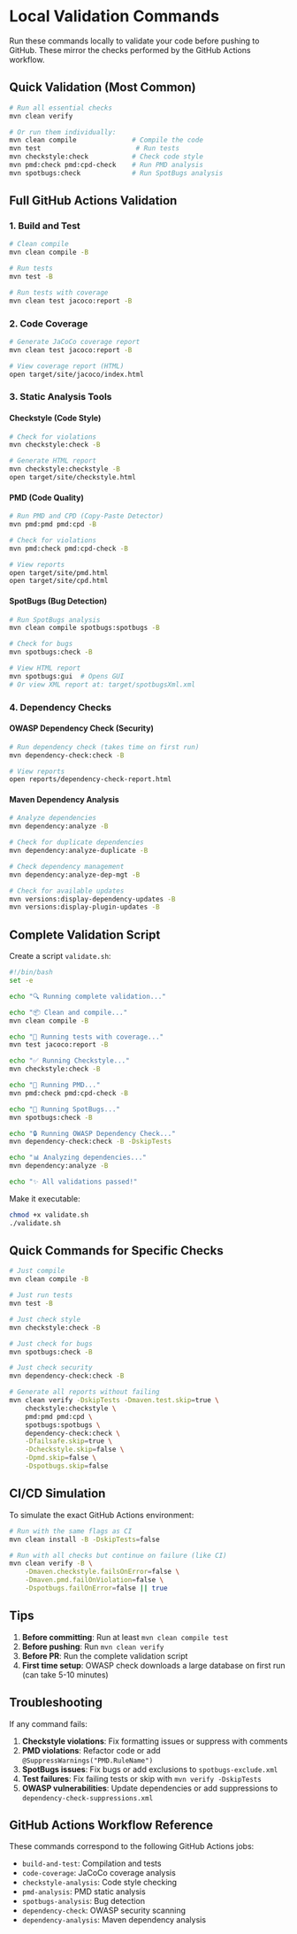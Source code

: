 # Local Validation Commands

Run these commands locally to validate your code before pushing to GitHub. These mirror the checks performed by the
GitHub Actions workflow.

## Quick Validation (Most Common)

```bash
# Run all essential checks
mvn clean verify

# Or run them individually:
mvn clean compile              # Compile the code
mvn test                        # Run tests
mvn checkstyle:check           # Check code style
mvn pmd:check pmd:cpd-check    # Run PMD analysis
mvn spotbugs:check             # Run SpotBugs analysis
```

## Full GitHub Actions Validation

### 1. Build and Test

```bash
# Clean compile
mvn clean compile -B

# Run tests
mvn test -B

# Run tests with coverage
mvn clean test jacoco:report -B
```

### 2. Code Coverage

```bash
# Generate JaCoCo coverage report
mvn clean test jacoco:report -B

# View coverage report (HTML)
open target/site/jacoco/index.html
```

### 3. Static Analysis Tools

#### Checkstyle (Code Style)

```bash
# Check for violations
mvn checkstyle:check -B

# Generate HTML report
mvn checkstyle:checkstyle -B
open target/site/checkstyle.html
```

#### PMD (Code Quality)

```bash
# Run PMD and CPD (Copy-Paste Detector)
mvn pmd:pmd pmd:cpd -B

# Check for violations
mvn pmd:check pmd:cpd-check -B

# View reports
open target/site/pmd.html
open target/site/cpd.html
```

#### SpotBugs (Bug Detection)

```bash
# Run SpotBugs analysis
mvn clean compile spotbugs:spotbugs -B

# Check for bugs
mvn spotbugs:check -B

# View HTML report
mvn spotbugs:gui  # Opens GUI
# Or view XML report at: target/spotbugsXml.xml
```

### 4. Dependency Checks

#### OWASP Dependency Check (Security)

```bash
# Run dependency check (takes time on first run)
mvn dependency-check:check -B

# View reports
open reports/dependency-check-report.html
```

#### Maven Dependency Analysis

```bash
# Analyze dependencies
mvn dependency:analyze -B

# Check for duplicate dependencies
mvn dependency:analyze-duplicate -B

# Check dependency management
mvn dependency:analyze-dep-mgt -B

# Check for available updates
mvn versions:display-dependency-updates -B
mvn versions:display-plugin-updates -B
```

## Complete Validation Script

Create a script `validate.sh`:

```bash
#!/bin/bash
set -e

echo "🔍 Running complete validation..."

echo "📦 Clean and compile..."
mvn clean compile -B

echo "🧪 Running tests with coverage..."
mvn test jacoco:report -B

echo "✅ Running Checkstyle..."
mvn checkstyle:check -B

echo "🔎 Running PMD..."
mvn pmd:check pmd:cpd-check -B

echo "🐛 Running SpotBugs..."
mvn spotbugs:check -B

echo "🔒 Running OWASP Dependency Check..."
mvn dependency-check:check -B -DskipTests

echo "📊 Analyzing dependencies..."
mvn dependency:analyze -B

echo "✨ All validations passed!"
```

Make it executable:

```bash
chmod +x validate.sh
./validate.sh
```

## Quick Commands for Specific Checks

```bash
# Just compile
mvn clean compile -B

# Just run tests
mvn test -B

# Just check style
mvn checkstyle:check -B

# Just check for bugs
mvn spotbugs:check -B

# Just check security
mvn dependency-check:check -B

# Generate all reports without failing
mvn clean verify -DskipTests -Dmaven.test.skip=true \
    checkstyle:checkstyle \
    pmd:pmd pmd:cpd \
    spotbugs:spotbugs \
    dependency-check:check \
    -Dfailsafe.skip=true \
    -Dcheckstyle.skip=false \
    -Dpmd.skip=false \
    -Dspotbugs.skip=false
```

## CI/CD Simulation

To simulate the exact GitHub Actions environment:

```bash
# Run with the same flags as CI
mvn clean install -B -DskipTests=false

# Run with all checks but continue on failure (like CI)
mvn clean verify -B \
    -Dmaven.checkstyle.failsOnError=false \
    -Dmaven.pmd.failOnViolation=false \
    -Dspotbugs.failOnError=false || true
```

## Tips

1. **Before committing**: Run at least `mvn clean compile test`
2. **Before pushing**: Run `mvn clean verify`
3. **Before PR**: Run the complete validation script
4. **First time setup**: OWASP check downloads a large database on first run (can take 5-10 minutes)

## Troubleshooting

If any command fails:

1. **Checkstyle violations**: Fix formatting issues or suppress with comments
2. **PMD violations**: Refactor code or add `@SuppressWarnings("PMD.RuleName")`
3. **SpotBugs issues**: Fix bugs or add exclusions to `spotbugs-exclude.xml`
4. **Test failures**: Fix failing tests or skip with `mvn verify -DskipTests`
5. **OWASP vulnerabilities**: Update dependencies or add suppressions to `dependency-check-suppressions.xml`

## GitHub Actions Workflow Reference

These commands correspond to the following GitHub Actions jobs:

- `build-and-test`: Compilation and tests
- `code-coverage`: JaCoCo coverage analysis
- `checkstyle-analysis`: Code style checking
- `pmd-analysis`: PMD static analysis
- `spotbugs-analysis`: Bug detection
- `dependency-check`: OWASP security scanning
- `dependency-analysis`: Maven dependency analysis